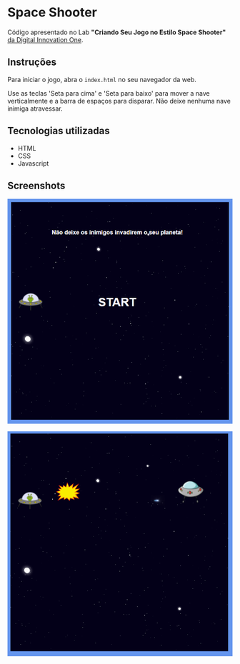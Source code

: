 # Space Shooter
Código apresentado no Lab **"Criando Seu Jogo no Estilo Space Shooter"** [da Digital Innovation One](https://digitalinnovation.one).

## Instruções
Para iniciar o jogo, abra o `index.html` no seu navegador da web.

Use as teclas 'Seta para cima' e 'Seta para baixo' para mover a nave verticalmente e a barra de espaços para disparar. Não deixe nenhuma nave inimiga atravessar.

## Tecnologias utilizadas
- HTML
- CSS
- Javascript

## Screenshots
![Início do jogo](screenshot1.png)

![Jogo em andamento](screenshot2.png)
